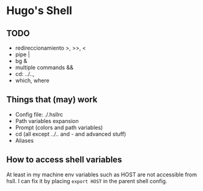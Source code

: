 # Hugo's Shell

## TODO

- redireccionamiento >, >>, <
- pipe |
- bg &
- multiple commands &&
- cd: ../..,
- which, where

## Things that (may) work

- Config file: ./.hsllrc
- Path variables expansion
- Prompt (colors and path variables)
- cd (all except ../.. and - and advanced stuff)
- Aliases

## How to access shell variables

At least in my machine env variables such as HOST
are not accessible from hsll. I can fix it by
placing `export HOST` in the parent shell config.
